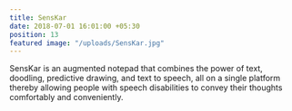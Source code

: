 ```yaml
---
title: SensKar
date: 2018-07-01 16:01:00 +05:30
position: 13
featured image: "/uploads/SensKar.jpg"
---
```


SensKar is an augmented notepad that combines the power of text, doodling, predictive drawing, and text to speech, all on a single platform thereby allowing people with speech disabilities to convey their thoughts comfortably and conveniently.
